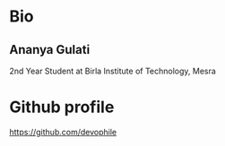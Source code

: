 # Bio
## Ananya Gulati
2nd Year Student at Birla Institute of Technology, Mesra
# Github profile
https://github.com/devophile
